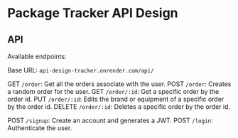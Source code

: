 # Package Tracker API Design

## API

Available endpoints:

Base URL: `api-design-tracker.onrender.com/api/`

GET `/order`: Get all the orders associate with the user.
POST `/order`: Creates a random order for the user.
GET `/order/:id`: Get a specific order by the order id. 
PUT `/order/:id`: Edits the brand or equipment of a specific order by the order id. 
DELETE `/order/:id`: Deletes a specific order by the order id. 

POST `/signup`: Create an account and generates a JWT.
POST `/login`: Authenticate the user. 